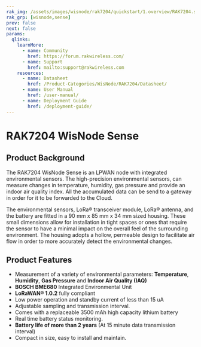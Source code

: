 ```yaml
---
rak_img: /assets/images/wisnode/rak7204/quickstart/1.overview/RAK7204.svg
rak_grp: [wisnode,sense]
prev: false
next: false
params:
  qlinks:
    learnMore:
      - name: Community
        href: https://forum.rakwireless.com/
      - name: Support
        href: mailto:support@rakwireless.com
    resources:
      - name: Datasheet
        href: /Product-Categories/WisNode/RAK7204/Datasheet/
      - name: User Manual
        href: /user-manual/
      - name: Deployment Guide
        href: /deployment-guide/
---
```


# RAK7204 WisNode Sense

<rk-img
  src="/assets/images/wisnode/rak7204/quickstart/1.overview/nwvusdulqxqcp5blomrd.jpg"
  width="50%"
  figure-number="1"
  caption="RAK7204 WisNode Sense Product Overview"
/>

## Product Background

The RAK7204 WisNode Sense is an LPWAN node with integrated environmental sensors. The high-precision environmental sensors, can measure changes in temperature, humidity, gas pressure and provide an indoor air quality index. All the accumulated data can be send to a gateway in order for it to be forwarded to the Cloud.

The environmental sensors, LoRa® transceiver module, LoRa® antenna, and the battery are fitted in a 90 mm x 85 mm x 34 mm sized housing. These small dimensions allow for installation in tight spaces or ones that require the sensor to have a minimal impact on the overall feel of the surrounding environment. The housing adopts a hollow, permeable design to facilitate air flow in order to more accurately detect the environmental changes.

<rk-btn
  src="/Product-Categories/WisNode/RAK7204/Quickstart/"
  label="Get Started with RAK7204 WisNode Sense"
/>

<rk-quick-links :params="$frontmatter.params.qlinks" />

## Product Features

- Measurement of a variety of environmental parameters: **Temperature**, **Humidity**, **Gas Pressure** and **Indoor Air Quality (IAQ)**
- **BOSCH BME680** Integrated Environmental Unit
- **LoRaWAN® 1.0.2** fully compliant
- Low power operation and standby current of less than 15 uA
- Adjustable sampling and transmission interval.
- Comes with a replaceable 3500 mAh high capacity lithium battery
- Real time battery status monitoring.
- **Battery life of more than 2 years** (At 15 minute data transmission interval)
- Compact in size, easy to install and maintain.

<rk-btn
  src="https://store.rakwireless.com/products/rak7204-lpwan-environmental-node"
  label="Buy a RAK7204 WisNode Sense"
  _blank
/>
